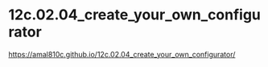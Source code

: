 # 12c.02.04_create_your_own_configurator

https://amal810c.github.io/12c.02.04_create_your_own_configurator/
